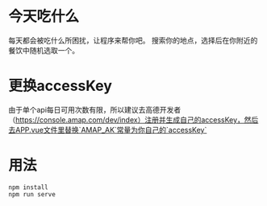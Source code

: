 # 今天吃什么
每天都会被吃什么所困扰，让程序来帮你吧。
搜索你的地点，选择后在你附近的餐饮中随机选取一个。
# 更换accessKey
由于单个api每日可用次数有限，所以建议去高德开发者（https://console.amap.com/dev/index）注册并生成自己的accessKey，然后去APP.vue文件里替换`AMAP_AK`常量为你自己的`accessKey`
# 用法
```
npm install
npm run serve
```